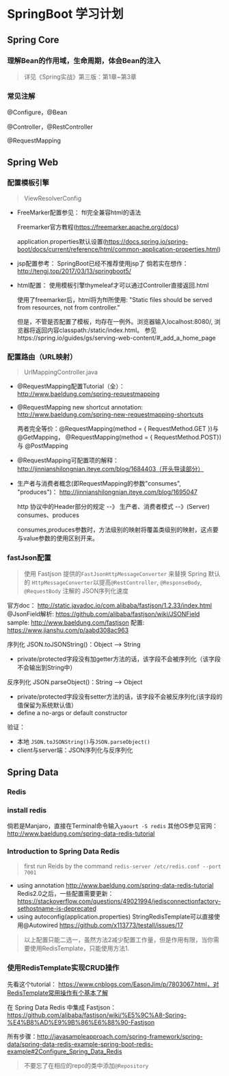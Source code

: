 # SpringBoot 学习计划
## Spring Core
### 理解Bean的作用域，生命周期，体会Bean的注入
> 详见《Spring实战》第三版：第1章~第3章
### 常见注解
@Configure，@Bean

@Controller，@RestController

@RequestMapping



## Spring Web
### 配置模板引擎
> ViewResolverConfig
- FreeMarker配置参见：
  ftl完全兼容html的语法
 
  Freemarker官方教程(https://freemarker.apache.org/docs)
  
  application.properties默认设置(https://docs.spring.io/spring-boot/docs/current/reference/html/common-application-properties.html)
- jsp配置参考：
  SpringBoot已经不推荐使用jsp了
  倘若实在想作：http://tengj.top/2017/03/13/springboot5/
- html配置：
  使用模板引擎thymeleaf才可以通过Controller直接返回.html

  使用了freemarker后，html将为ftl所使用: "Static files should be served from resources, not from controller."
  
  但是，不管是否配置了模板，均存在一例外。浏览器输入localhost:8080/, 浏览器将返回内容classpath:/static/index.html。 参见https://spring.io/guides/gs/serving-web-content/#_add_a_home_page
### 配置路由（URL映射） 
> UrlMappingController.java
- @RequestMapping配置Tutorial（全）：
   http://www.baeldung.com/spring-requestmapping
- @RequestMapping new shortcut annotation:
   http://www.baeldung.com/spring-new-requestmapping-shortcuts
   
   两者完全等价：@RequestMapping(method = { RequestMethod.GET })与 @GetMapping，  @RequestMapping(method = { RequestMethod.POST}) 与 @PostMapping
- @RequestMapping可配置项的解释：
    http://jinnianshilongnian.iteye.com/blog/1684403（开头导读部分）
- 生产者与消费者概念(即RequestMapping的参数"consumes", "produces")：
    http://jinnianshilongnian.iteye.com/blog/1695047
    
    http 协议中的Header部分的规定 --》 生产者、消费者模式 --》(Server) consumes、produces

    consumes,produces参数时，方法级别的映射将覆盖类级别的映射，这点要与value参数的使用区别开来。
    
### fastJson配置
> 使用 Fastjson 提供的`FastJsonHttpMessageConverter` 来替换 Spring 默认的 `HttpMessageConverter`以提高`@RestController`, `@ResponseBody`, `@RequestBody` 注解的 JSON序列化速度

官方doc： http://static.javadoc.io/com.alibaba/fastjson/1.2.33/index.html
@JsonField解析: https://github.com/alibaba/fastjson/wiki/JSONField
sample: http://www.baeldung.com/fastjson
配置: https://www.jianshu.com/p/aabd308ac963


序列化 JSON.toJSONString()：Object --> String
- private/protected字段没有加getter方法的话，该字段不会被序列化（该字段不会输出到String中）

反序列化 JSON.parseObject()：String --> Object
- private/protected字段没有setter方法的话，该字段不会被反序列化(该字段的值保留为系统默认值）
- define a no-args or default constructor

验证：
- 本地 `JSON.toJSONString()`与`JSON.parseObject()`
- client与server端：JSON序列化与反序列化

## Spring Data
### Redis
### install redis
 倘若是Manjaro，直接在Terminal命令输入`yaourt -S redis`
 其他OS参见官网：http://www.baeldung.com/spring-data-redis-tutorial
### Introduction to Spring Data Redis 
> first run Reids by the command `redis-server /etc/redis.conf --port 7001`
- using annotation
  http://www.baeldung.com/spring-data-redis-tutorial
  Redis2.0之后，一些配置需要更新： https://stackoverflow.com/questions/49021994/jedisconnectionfactory-sethostname-is-deprecated
- using autoconfig(application.properties)
  StringRedisTemplate可以直接使用@Autowired
  https://github.com/x113773/testall/issues/17
> 以上配置只能二选一，虽然方法2减少配置工作量，但是作用有限，当你需要使用RedisTemplate，只能使用方法1.
### 使用RedisTemplate实现CRUD操作
先看这个tutorial： https://www.cnblogs.com/EasonJim/p/7803067.html，对RedisTemplate常用操作有个基本了解

在 Spring Data Redis 中集成 Fastjson： https://github.com/alibaba/fastjson/wiki/%E5%9C%A8-Spring-%E4%B8%AD%E9%9B%86%E6%88%90-Fastjson

所有步骤：http://javasampleapproach.com/spring-framework/spring-data/spring-data-redis-example-spring-boot-redis-example#2Configure_Spring_Data_Redis

> 不要忘了在相应的repo的类中添加`@Repository`

